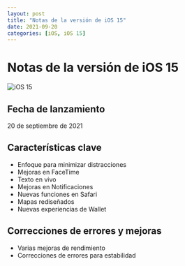 ```yaml
---
layout: post
title: "Notas de la versión de iOS 15"
date: 2021-09-20
categories: [iOS, iOS 15]
---
```


# Notas de la versión de iOS 15

![iOS 15](https://i.blogs.es/2761b8/ios-15-apple-portada/1366_2000.jpg)

## Fecha de lanzamiento
20 de septiembre de 2021

## Características clave
- Enfoque para minimizar distracciones
- Mejoras en FaceTime
- Texto en vivo
- Mejoras en Notificaciones
- Nuevas funciones en Safari
- Mapas rediseñados
- Nuevas experiencias de Wallet

## Correcciones de errores y mejoras
- Varias mejoras de rendimiento
- Correcciones de errores para estabilidad
